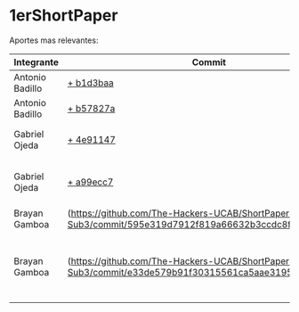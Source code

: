 # 1erShortPaper

Aportes mas relevantes:

| Integrante      | Commit                                                                                                            | Aporte                                 |
| --------------- | ----------------------------------------------------------------------------------------------------------------- | -------------------------------------- |
| Antonio Badillo | [+ b1d3baa](https://github.com/The-Hackers-UCAB/ShortPapers-Sub3/commit/b1d3baa892db4fe205002ff42f93c0c26235dad9) | Clases y estructura base en typescript |
| Antonio Badillo | [+ b57827a](https://github.com/The-Hackers-UCAB/ShortPapers-Sub3/commit/b57827aa5812c192e48eb842815ee16c29707e0c) | Sistema de notificacion en typescript  |
| Gabriel Ojeda |  [+ 4e91147](https://github.com/The-Hackers-UCAB/ShortPapers-Sub3/commit/4e911479c0525842ea52f860fffc029f7b71e648)  | Clases y metodos para creacion de registros en typescript|
| Gabriel Ojeda | [+ a99ecc7](https://github.com/The-Hackers-UCAB/ShortPapers-Sub3/commit/a99ecc7f9fd3d81433c7c135a650ee1004e59877) |Creacion y modificacion de historia medica en typescript |
| Brayan Gamboa | (https://github.com/The-Hackers-UCAB/ShortPapers-Sub3/commit/595e319d7912f819a66632b3ccdc8f925bbd6a20) | Creacion de las clases basicas en dart |
| Brayan Gamboa | (https://github.com/The-Hackers-UCAB/ShortPapers-Sub3/commit/e33de579b91f30315561ca5aae3195c9d932ffe5) | Creacion del manejadorCitaPaciente, que le permite a paciente buscar doctores y el top doctores |
